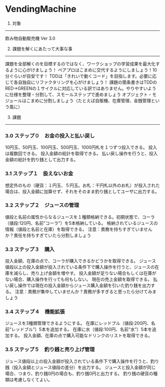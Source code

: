 VendingMachine
==============

1. 対象
-----------------------------------

飲み物自動販売機 Ver 3.0


2. 課題を解くにあたって大事な事
-----------------------------------

課題を全部解くのを目標するのではなく、ワークショップの学習成果を最大化するように心がけましょう！
ペアプロはこまめに交代するようにしましょう！10分ぐらいが目安です！
TDDは「きれいで動くコード」を目指します。必要に応じて各自独自にリファクタリングを心がけましょう！
課題の箇条書きはTDDのRED->GREENの１サイクルに対応している訳ではありません。やりやすいように仕様を整理・分割して、スモールステップで進めましょう
オブジェクト・モジュールはこまめに分割しましょう（たとえば自販機、在庫管理、金銭管理という風に）


3. 課題
-----------------------------------

### 3.0 ステップ０　お金の投入と払い戻し

10円玉、50円玉、100円玉、500円玉、1000円札を１つずつ投入できる。
投入は複数回できる。
投入金額の総計を取得できる。
払い戻し操作を行うと、投入金額の総計を釣り銭として出力する。


### 3.1 ステップ１　扱えないお金

想定外のもの（硬貨：１円玉、５円玉。お札：千円札以外のお札）が投入された場合は、投入金額に加算せず、それをそのまま釣り銭としてユーザに出力する。


### 3.2 ステップ２　ジュースの管理

値段と名前の属性からなるジュースを１種類格納できる。初期状態で、コーラ（値段:120円、名前”コーラ”）を5本格納している。
格納されているジュースの情報（値段と名前と在庫）を取得できる。
注意：責務を持ちすぎていませんか？責任を持ちすぎていたら分割しましょう


### 3.3 ステップ３　購入

投入金額、在庫の点で、コーラが購入できるかどうかを取得できる。
ジュース値段以上の投入金額が投入されている条件下で購入操作を行うと、ジュースの在庫を減らし、売り上げ金額を増やす。
投入金額が足りない場合もしくは在庫がない場合、購入操作を行っても何もしない。
現在の売上金額を取得できる。
払い戻し操作では現在の投入金額からジュース購入金額を引いた釣り銭を出力する。
注意：責務が集中していませんか？責務が多すぎると思ったら分けてみましょう


### 3.4 ステップ４　機能拡張

ジュースを3種類管理できるようにする。
在庫にレッドブル（値段:200円、名前”レッドブル”）5本を追加する。
在庫に水（値段:100円、名前”水”）5本を追加する。
投入金額、在庫の点で購入可能なドリンクのリストを取得できる。


### 3.5 ステップ５　釣り銭と売り上げ管理

ジュース値段以上の投入金額が投入されている条件下で購入操作を行うと、釣り銭（投入金額とジュース値段の差分）を出力する。
ジュースと投入金額が同じ場合、つまり、釣り銭0円の場合も、釣り銭0円と出力する。
釣り銭の硬貨の種類は考慮しなくてよい。

